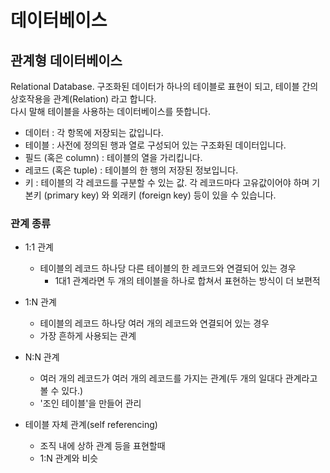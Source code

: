 # 데이터베이스

## 관계형 데이터베이스

Relational Database. 구조화된 데이터가 하나의 테이블로 표현이 되고, 테이블 간의 상호작용을 관계(Relation) 라고 합니다.  
다시 말해 테이블을 사용하는 데이터베이스를 뜻합니다.

- 데이터 : 각 항목에 저장되는 값입니다.
- 테이블 : 사전에 정의된 행과 열로 구성되어 있는 구조화된 데이터입니다.
- 필드 (혹은 column) : 테이블의 열을 가리킵니다.
- 레코드 (혹은 tuple) : 테이블의 한 행의 저장된 정보입니다.
- 키 : 테이블의 각 레코드를 구분할 수 있는 값. 각 레코드마다 고유값이어야 하며 기본키 (primary key) 와 외래키 (foreign key) 등이 있을 수 있습니다.

### 관계 종류

- 1:1 관계
  - 테이블의 레코드 하나당 다른 테이블의 한 레코드와 연결되어 있는 경우
    - 1대1 관계라면 두 개의 테이블을 하나로 합쳐서 표현하는 방식이 더 보편적

- 1:N 관계
  - 테이블의 레코드 하나당 여러 개의 레코드와 연결되어 있는 경우
  - 가장 흔하게 사용되는 관계
  
- N:N 관계
  - 여러 개의 레코드가 여러 개의 레코드를 가지는 관계(두 개의 일대다 관계라고 볼 수 있다.)
  - '조인 테이블'을 만들어 관리
  
- 테이블 자체 관계(self referencing)
  - 조직 내에 상하 관계 등을 표현할때
  - 1:N 관계와 비슷
